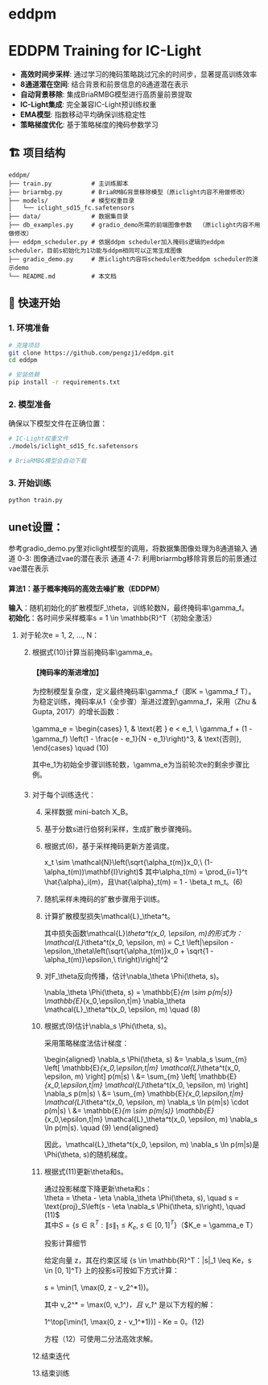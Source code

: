 # eddpm

# EDDPM Training for IC-Light


- **高效时间步采样**: 通过学习的掩码策略跳过冗余的时间步，显著提高训练效率
- **8通道潜在空间**: 结合背景和前景信息的8通道潜在表示
- **自动背景移除**: 集成BriaRMBG模型进行高质量前景提取
- **IC-Light集成**: 完全兼容IC-Light预训练权重
- **EMA模型**: 指数移动平均确保训练稳定性
- **策略梯度优化**: 基于策略梯度的掩码参数学习



## 🏗️ 项目结构

```
eddpm/
├── train.py           # 主训练脚本
├── briarmbg.py        # BriaRMBG背景移除模型（原iclight内容不用做修改）
├── models/            # 模型权重目录
│   └── iclight_sd15_fc.safetensors
├── data/              # 数据集目录
├── db_examples.py     # gradio_demo所需的前端图像参数  （原iclight内容不用做修改）
├── eddpm_scheduler.py # 依据ddpm scheduler加入掩码s逻辑的eddpm scheduler，目前s初始化为1功能与ddpm相同可以正常生成图像
├── gradio_demo.py     # 原iclight内容将scheduler改为eddpm scheduler的演示demo
└── README.md          # 本文档
```

## 🚀 快速开始

### 1. 环境准备

```bash
# 克隆项目
git clone https://github.com/pengzj1/eddpm.git
cd eddpm

# 安装依赖
pip install -r requirements.txt
```

### 2. 模型准备

确保以下模型文件在正确位置：

```bash
# IC-Light权重文件
./models/iclight_sd15_fc.safetensors

# BriaRMBG模型会自动下载
```

### 3. 开始训练

```bash
python train.py
```





## unet设置：
参考gradio_demo.py里对iclight模型的调用，将数据集图像处理为8通道输入
通道 0-3: 图像通过vae的潜在表示
通道 4-7: 利用briarmbg移除背景后的前景通过vae潜在表示


#### 算法1：基于概率掩码的高效去噪扩散（EDDPM）  

**输入**：随机初始化的扩散模型F_\theta，训练轮数N，最终掩码率\gamma_f。  
**初始化**：各时间步采样概率s = 1 \in \mathbb{R}^T（初始全激活）  

1. 对于轮次e = 1, 2, ..., N：  

   2. 根据式(10)计算当前掩码率\gamma_e。  

      #### 【掩码率的渐进增加】  

      为控制模型复杂度，定义最终掩码率\gamma_f（即K = \gamma_f T）。为稳定训练，掩码率从1（全步骤）渐进过渡到\gamma_f，采用（Zhu & Gupta, 2017）的增长函数：  
      
      \gamma_e = 
      \begin{cases} 
      1, & \text{若 } e < e_1, \\
      \gamma_f + (1 - \gamma_f) \left(1 - \frac{e - e_1}{N - e_1}\right)^3, & \text{否则},
      \end{cases} \quad (10)
      
      其中e_1为初始全步骤训练轮数，\gamma_e为当前轮次e的剩余步骤比例。  

      #### 

   3. 对于每个训练迭代：  

      4. 采样数据 mini-batch X_B。  

      5. 基于分数s进行伯努利采样，生成扩散步骤掩码。  

      6. 根据式(6)，基于采样掩码更新方差调度。  

         x_t \sim \mathcal{N}\left(\sqrt{\alpha_t(m)}x_0,\ (1-\alpha_t(m))\mathbf{I}\right)$ 
         其中\alpha_t(m) = \prod_{i=1}^t \hat{\alpha}_i(m)，且\hat{\alpha}_t(m) = 1 - \beta_t m_t。(6)  

      7. 随机采样未掩码的扩散步骤用于训练。  

      8. 计算扩散模型损失\mathcal{L}_\theta^t。  

         其中损失函数\mathcal{L}_\theta^t(x_0, \epsilon, m)的形式为：  
         \mathcal{L}_\theta^t(x_0, \epsilon, m) = C_t \left\|\epsilon - \epsilon_\theta\left(\sqrt{\alpha_t(m)}x_0 + \sqrt{1 - \alpha_t(m)}\epsilon,\ t\right)\right\|^2

      9. 对F_\theta反向传播，估计\nabla_\theta \Phi(\theta, s)。 

         \nabla_\theta \Phi(\theta, s) = \mathbb{E}_{m \sim p(m|s)} \mathbb{E}_{x_0,\epsilon,t|m} \nabla_\theta \mathcal{L}_\theta^t(x_0, \epsilon, m) \quad (8)  

      10. 根据式(9)估计\nabla_s \Phi(\theta, s)。  

          采用策略梯度法估计梯度：  
          
          \begin{aligned}
          \nabla_s \Phi(\theta, s) &= \nabla_s \sum_{m} \left[ \mathbb{E}_{x_0,\epsilon,t|m} \mathcal{L}_\theta^t(x_0, \epsilon, m) \right] p(m|s) \\
          &= \sum_{m} \left[ \mathbb{E}_{x_0,\epsilon,t|m} \mathcal{L}_\theta^t(x_0, \epsilon, m) \right] \nabla_s p(m|s) \\
          &= \sum_{m} \mathbb{E}_{x_0,\epsilon,t|m} \mathcal{L}_\theta^t(x_0, \epsilon, m) \nabla_s \ln p(m|s) \cdot p(m|s) \\
          &= \mathbb{E}_{m \sim p(m|s)} \mathbb{E}_{x_0,\epsilon,t|m} \mathcal{L}_\theta^t(x_0, \epsilon, m) \nabla_s \ln p(m|s). \quad (9)
          \end{aligned}
          
          因此，\mathcal{L}_\theta^t(x_0, \epsilon, m) \nabla_s \ln p(m|s)是\Phi(\theta, s)的随机梯度。  

      11. 根据式(11)更新\theta和s。  

          通过投影梯度下降更新\theta和s：  
          \theta = \theta - \eta \nabla_\theta \Phi(\theta, s), \quad s = \text{proj}_S\left(s - \eta \nabla_s \Phi(\theta, s)\right), \quad (11)$  
          其中$S = \{s \in \mathbb{R}^T : \|s\|_1 \leq K_e,\ s \in [0,1]^T\}$（$K_e = \gamma_e T）

          投影计算细节

          给定向量 z，其在约束区域 \{s \in \mathbb{R}^T：\|s\|_1 \leq Ke，s \in [0, 1]^T\} 上的投影s可按如下方式计算：

          s = \min(1, \max(0, z - v_2^*1))。

          其中 v_2^* = \max(0, v_1^*)，且 v_1^* 是以下方程的解：

          1^\top[\min(1, \max(0, z - v_1^*1))] - Ke = 0。(12)

          方程（12）可使用二分法高效求解。

          

      12.结束迭代  

      13.结束训练  

